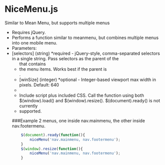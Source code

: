 NiceMenu.js
===========

Similar to Mean Menu, but supports multiple menus

 * Requires jQuery.
 * Performs a function similar to meanmenu, but combines multiple menus into one mobile menu.
 * Parameters:
 * [selectors] (string) *required - jQuery-style, comma-separated selectors in a single string. Pass selectors as the parent of the <ul> that contains
 *   the menu items. Works best if the parent is <nav>.
 * [winSize] (integer) *optional - Integer-based viewport max width in pixels. Default: 640
 *
 * Include script plus included CSS. Call the function using both $(window).load() and $(window).resize(). $(document).ready() is not currently
 *   supported.

###Example
2 menus, one inside nav.mainmenu, the other inside nav.footermenu.

```javascript
    $(document).ready(function(){
        niceMenu('nav.mainmenu, nav.footermenu');
    }
    $(window).resize(function(){
        niceMenu('nav.mainmenu, nav.footermenu');
    }
```

